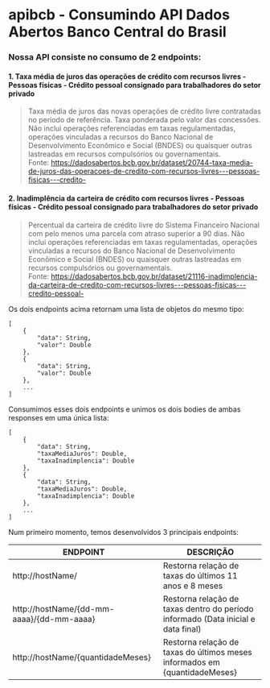 # apibcb - Consumindo API Dados Abertos Banco Central do Brasil

### Nossa API consiste no consumo de 2 endpoints:

#### 1. Taxa média de juros das operações de crédito com recursos livres - Pessoas físicas - Crédito pessoal consignado para trabalhadores do setor privado
> Taxa média de juros das novas operações de crédito livre contratadas no período de referência. Taxa ponderada pelo valor das concessões. Não inclui operações referenciadas em taxas regulamentadas, operações vinculadas a recursos do Banco Nacional de Desenvolvimento Econômico e Social (BNDES) ou quaisquer outras lastreadas em recursos compulsórios ou governamentais.
<br/> Fonte: https://dadosabertos.bcb.gov.br/dataset/20744-taxa-media-de-juros-das-operacoes-de-credito-com-recursos-livres---pessoas-fisicas---credito-

#### 2. Inadimplência da carteira de crédito com recursos livres - Pessoas físicas - Crédito pessoal consignado para trabalhadores do setor privado
> Percentual da carteira de crédito livre do Sistema Financeiro Nacional com pelo menos uma parcela com atraso superior a 90 dias. Não inclui operações referenciadas em taxas regulamentadas, operações vinculadas a recursos do Banco Nacional de Desenvolvimento Econômico e Social (BNDES) ou quaisquer outras lastreadas em recursos compulsórios ou governamentais.
<br/> Fonte: https://dadosabertos.bcb.gov.br/dataset/21116-inadimplencia-da-carteira-de-credito-com-recursos-livres---pessoas-fisicas---credito-pessoal-

Os dois endpoints acima retornam uma lista de objetos do mesmo tipo:
```
[
    {
        "data": String,
        "valor": Double
    },
    {
        "data": String,
        "valor": Double
    },
    ...
]
```
Consumimos esses dois endpoints e unimos os dois bodies de ambas responses em uma única lista:
```
[
    {
        "data": String,
        "taxaMediaJuros": Double,
        "taxaInadimplencia": Double
    },
    {
        "data": String,
        "taxaMediaJuros": Double,
        "taxaInadimplencia": Double
    },
    ...
]
```
Num primeiro momento, temos desenvolvidos 3 principais endpoints:

| ENDPOINT | DESCRIÇÃO |
|----------|-----------|
| http://hostName/ | Restorna relação de taxas do últimos 11 anos e 8 meses |
| http://hostName/{dd-mm-aaaa}/{dd-mm-aaaa} | Restorna relação de taxas dentro do período informado (Data inicial e data final) |
| http://hostName/{quantidadeMeses} | Restorna relação de taxas do últimos meses informados em {quantidadeMeses} |
